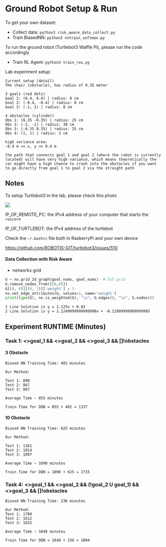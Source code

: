 # Ground Robot Setup & Run 

To get your own dataset:

* Collect data: `python3 risk_aware_data_collect.py`
* Train BiasedNN: `python3 nntrain_softmax.py`

To run the ground robot (Turtlebot3 Waffle Pi), please run the code accordingly

* Train RL Agent: `python3 train_ros.py`

Lab experiment setup:
```
Current setup (detail)
The chair (obstacle), has radius of 0.35 meter

3 goals (red dots)
Goal 1: (0.4, 0.4) | radius: 8 cm
Goal 2: (-0.4, -0.4) | radius: 8 cm
Goal 3: (-1, 1) | radius: 8 cm

4 obstacles (cylinder)
Obs 1: (0.35 -0.35) | radius: 25 cm
Obs 2: (-1, -1) | radius: 30 cm
Obs 3: (-0.35 0.35) | radius: 25 cm
Obs 4: (1, 1) | radius: 3 cm

high variance area: 
-0.4 m <= x, y <= 0.4 m

the path that connects goal 1 and goal 2 (where the robot is currently located) will have very high variance, which means theoretically the car might have a high chance to crash into the obstacles if you want to go directly from goal 1 to goal 2 via the straight path
```

## Notes

To setup Turtlebot3 in the lab, please check this photo

![](https://emanual.robotis.com/assets/images/platform/turtlebot3/software/network_configuration.png)

IP_OF_REMOTE_PC: the IPv4 address of your computer that starts the `roscore`

IP_OF_TURTLEBOT: the IPv4 address of the turtlebot 


Check the `~/.bashrc` file both in RasberryPi and your own device

https://github.com/ROBOTIS-GIT/turtlebot3/issues/510 

#### Data Collection with Risk Aware

* networkx grid

```python
G = nx.grid_2d_graph(goal_nums, goal_nums)  # 5x5 grid
G.remove_nodes_from([(0,0)])
G[(0, 0)][(0, 1)]['weight'] = 3
nx.set_edge_attributes(G, values=1, name='weight')
print(type(G), nx.is_weighted(G), "\n", G.edges(), "\n", G.nodes())
```
```commandline
1 Line Solution is y = 1.125x + 0.03
2 Line Solution is y = 1.1249999999999998x + -0.12999999999999995
```

## Experiment RUNTIME (Minutes)

### Task 1: <>goal_1 && <>goal_2 && <>goal_3 && []!obstacles

#### 3 Obstacle

```
Biased NN Training Time: 482 minutes

Our Method:

Test 1: 890
Test 2: 867
Test 3: 807

Average Time ~ 855 minutes

Train Time for DQN = 855 + 482 = 1337
```

#### 10 Obstacle

```
Biased NN Training Time: 625 minutes

Our Method:

Test 1: 1161
Test 2: 1014
Test 3: 1097

Average Time ~ 1090 minutes

Train Time for DQN = 1090 + 625 = 1715
```

### Task 4: <>goal_1 && <>goal_2 && (!goal_2 U goal_1) && <>goal_3 && []!obstacles

```
Biased NN Training Time: 236 minutes

Our Method:
Test 1: 1700
Test 2: 1612
Test 3: 1632

Average Time ~ 1648 minutes

Train Time for DQN = 1648 + 236 = 1884 
```
